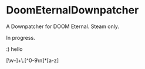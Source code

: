 # DoomEternalDownpatcher
A Downpatcher for DOOM Eternal. Steam only.

In progress.

:) hello

[\w-]+\\.[^0-9\n]*[a-z]
